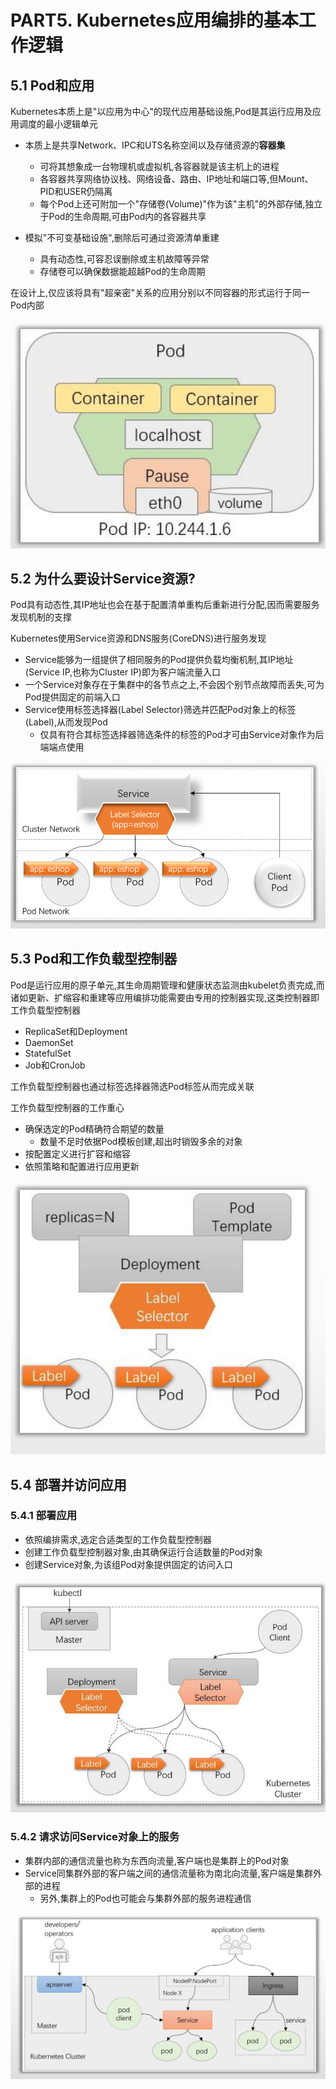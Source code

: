# PART5. Kubernetes应用编排的基本工作逻辑

## 5.1 Pod和应用

Kubernetes本质上是"以应用为中心"的现代应用基础设施,Pod是其运行应用及应用调度的最小逻辑单元

- 本质上是共享Network、IPC和UTS名称空间以及存储资源的**容器集**
	- 可将其想象成一台物理机或虚拟机,各容器就是该主机上的进程
	- 各容器共享网络协议栈、网络设备、路由、IP地址和端口等,但Mount、PID和USER仍隔离
	- 每个Pod上还可附加一个"存储卷(Volume)"作为该"主机"的外部存储,独立于Pod的生命周期,可由Pod内的各容器共享

- 模拟"不可变基础设施",删除后可通过资源清单重建
	- 具有动态性,可容忍误删除或主机故障等异常
	- 存储卷可以确保数据能超越Pod的生命周期

在设计上,仅应该将具有"超亲密"关系的应用分别以不同容器的形式运行于同一Pod内部

![Pod和应用](./img/PART5/Pod和应用.png)

## 5.2 为什么要设计Service资源?

Pod具有动态性,其IP地址也会在基于配置清单重构后重新进行分配,因而需要服务发现机制的支撑

Kubernetes使用Service资源和DNS服务(CoreDNS)进行服务发现

- Service能够为一组提供了相同服务的Pod提供负载均衡机制,其IP地址(Service IP,也称为Cluster IP)即为客户端流量入口
- 一个Service对象存在于集群中的各节点之上,不会因个别节点故障而丢失,可为Pod提供固定的前端入口
- Service使用标签选择器(Label Selector)筛选并匹配Pod对象上的标签(Label),从而发现Pod
	- 仅具有符合其标签选择器筛选条件的标签的Pod才可由Service对象作为后端端点使用

![service资源](./img/PART5/service资源.png)

## 5.3 Pod和工作负载型控制器

Pod是运行应用的原子单元,其生命周期管理和健康状态监测由kubelet负责完成,而诸如更新、扩缩容和重建等应用编排功能需要由专用的控制器实现,这类控制器即工作负载型控制器

- ReplicaSet和Deployment
- DaemonSet
- StatefulSet
- Job和CronJob

工作负载型控制器也通过标签选择器筛选Pod标签从而完成关联

工作负载型控制器的工作重心

- 确保选定的Pod精确符合期望的数量
	- 数量不足时依据Pod模板创建,超出时销毁多余的对象
- 按配置定义进行扩容和缩容
- 依照策略和配置进行应用更新

![Pod和工作负载型控制器](./img/PART5/Pod和工作负载型控制器.png)

## 5.4 部署并访问应用

### 5.4.1 部署应用

- 依照编排需求,选定合适类型的工作负载型控制器
- 创建工作负载型控制器对象,由其确保运行合适数量的Pod对象
- 创建Service对象,为该组Pod对象提供固定的访问入口

![部署应用](./img/PART5/部署应用.png)

### 5.4.2 请求访问Service对象上的服务

- 集群内部的通信流量也称为东西向流量,客户端也是集群上的Pod对象
- Service同集群外部的客户端之间的通信流量称为南北向流量,客户端是集群外部的进程
	- 另外,集群上的Pod也可能会与集群外部的服务进程通信

![请求访问Service对象上的服务](./img/PART5/请求访问Service对象上的服务.png)